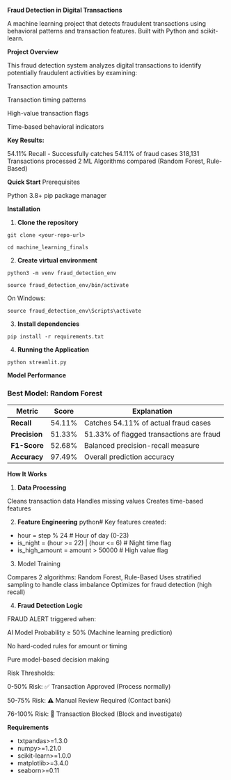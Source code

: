 **Fraud Detection in Digital Transactions**

A machine learning project that detects fraudulent transactions using behavioral patterns and transaction features. Built with Python and scikit-learn.

**Project Overview**

This fraud detection system analyzes digital transactions to identify potentially fraudulent activities by examining:

Transaction amounts

Transaction timing patterns

High-value transaction flags

Time-based behavioral indicators


**Key Results:**

54.11% Recall - Successfully catches 54.11% of fraud cases
318,131 Transactions processed
2 ML Algorithms compared (Random Forest, Rule-Based)

**Quick Start**
Prerequisites

Python 3.8+
pip package manager

**Installation**

1. **Clone the repository**

```git clone <your-repo-url>```

```cd machine_learning_finals```

2. **Create virtual environment**

```python3 -m venv fraud_detection_env```

```source fraud_detection_env/bin/activate``` 

On Windows: 

```source fraud_detection_env\Scripts\activate```

3. **Install dependencies**

```pip install -r requirements.txt```

4. **Running the Application**

```python streamlit.py```

**Model Performance**
### Best Model: Random Forest

| Metric | Score | Explanation |
|--------|-------|-------------|
| **Recall** | 54.11% | Catches 54.11% of actual fraud cases |
| **Precision** | 51.33% | 51.33% of flagged transactions are fraud |
| **F1-Score** | 52.68% | Balanced precision-recall measure |
| **Accuracy** | 97.49% | Overall prediction accuracy |

**How It Works**
1. **Data Processing**

Cleans transaction data
Handles missing values
Creates time-based features

2. **Feature Engineering**
python# Key features created:
- hour = step % 24                    # Hour of day (0-23)
- is_night = (hour >= 22) | (hour <= 6)  # Night time flag
- is_high_amount = amount > 50000     # High value flag

3. Model Training

Compares 2 algorithms: Random Forest, Rule-Based
Uses stratified sampling to handle class imbalance
Optimizes for fraud detection (high recall)

4. **Fraud Detection Logic**

FRAUD ALERT triggered when:

AI Model Probability ≥ 50% (Machine learning prediction)

No hard-coded rules for amount or timing

Pure model-based decision making

Risk Thresholds:

0-50% Risk: ✅ Transaction Approved (Process normally)

50-75% Risk: ⚠️ Manual Review Required (Contact bank)

76-100% Risk: 🚫 Transaction Blocked (Block and investigate)

**Requirements**
- txtpandas>=1.3.0
- numpy>=1.21.0
- scikit-learn>=1.0.0
- matplotlib>=3.4.0
- seaborn>=0.11